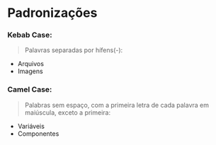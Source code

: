 # Padronizações

### Kebab Case:

> Palavras separadas por hífens(-):

- Arquivos
- Imagens

### Camel Case:

> Palabras sem espaço, com a primeira letra de cada palavra em maiúscula, exceto a primeira:

- Variáveis
- Componentes

